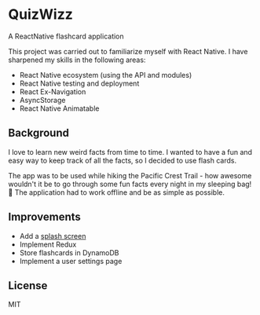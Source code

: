 # QuizWizz
A ReactNative flashcard application

This project was carried out to familiarize myself with React Native.
I have sharpened my skills in the following areas:

- React Native ecosystem (using the API and modules)
- React Native testing and deployment
- React Ex-Navigation
- AsyncStorage
- React Native Animatable

## Background
I love to learn new weird facts from time to time. I wanted to have a fun and easy way to keep track of all the facts, so I decided to use flash cards.

The app was to be used while hiking the Pacific Crest Trail - how awesome wouldn't it be to go through some fun facts every night in my sleeping bag! 🚀
The application had to work offline and be as simple as possible.

## Improvements
- Add a [splash screen](https://github.com/crazycodeboy/react-native-splash-screen)
- Implement Redux
- Store flashcards in DynamoDB
- Implement a user settings page

## License
MIT
